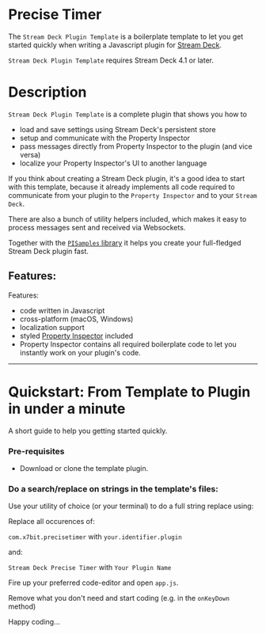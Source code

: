 
# Precise Timer

The `Stream Deck Plugin Template` is a boilerplate template to let you get started quickly when writing a Javascript plugin for [Stream Deck](https://developer.elgato.com/documentation/stream-deck/).

`Stream Deck Plugin Template` requires Stream Deck 4.1 or later.

# Description

`Stream Deck Plugin Template` is a complete plugin that shows you how to
- load and save settings using Stream Deck's persistent store
- setup and communicate with the Property Inspector
- pass messages directly from Property Inspector to the plugin (and vice versa)
- localize your Property Inspector's UI to another language
  

If you think about creating a Stream Deck plugin, it's a good idea to start with this template, because it already implements all code required to communicate from your plugin to the `Property Inspector` and to your `Stream Deck`.

There are also a bunch of utility helpers included, which makes it easy to process messages sent and received via Websockets.

Together with the [`PISamples` library](https://github.com/elgatosf/streamdeck-pisamples/) it helps you create your full-fledged Stream Deck plugin fast.

## Features:

Features:

- code written in Javascript
- cross-platform (macOS, Windows)
- localization support
- styled [Property Inspector](https://developer.elgato.com/documentation/stream-deck/sdk/property-inspector/) included
- Property Inspector contains all required boilerplate code to let you instantly work on your plugin's code.

----

# Quickstart: From Template to Plugin in under a minute

A short guide to help you getting started quickly.

### Pre-requisites

- Download or clone the template plugin.

### Do a search/replace on strings in the template's files:

Use your utility of choice (or your terminal) to do a full string replace using:

Replace all occurences of:

`com.x7bit.precisetimer` with `your.identifier.plugin`

and:

`Stream Deck Precise Timer` with `Your Plugin Name`

Fire up your preferred code-editor and open `app.js`.

Remove what you don't need and start coding (e.g. in the `onKeyDown` method)

Happy coding...
